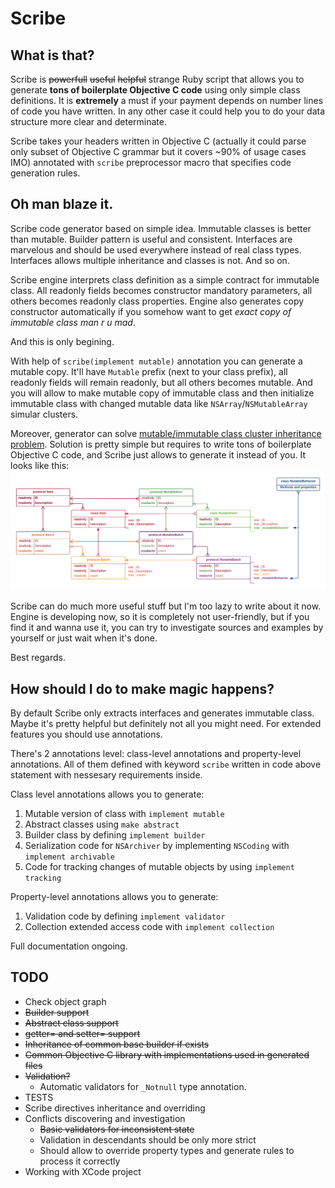 # Scribe

## What is that?

Scribe is ~~powerfull~~ ~~useful~~ ~~helpful~~ strange Ruby script that allows you to generate **tons of boilerplate Objective C code** using only simple class definitions. It is **extremely** a must if your payment depends on number lines of code you have written. In any other case it could help you to do your data structure more clear and determinate.

Scribe takes your headers written in Objective C (actually it could parse only subset of Objective C grammar but it covers ~90% of usage cases IMO) annotated with `scribe` preprocessor macro that specifies code generation rules.

## Oh man blaze it.

Scribe code generator based on simple idea. Immutable classes is better than mutable. Builder pattern is useful and consistent. Interfaces are marvelous and should be used everywhere instead of real class types. Interfaces allows multiple inheritance and classes is not. And so on.

Scribe engine interprets class definition as a simple contract for immutable class. All readonly fields becomes constructor mandatory parameters, all others becomes readonly class properties. Engine also generates copy constructor automatically if you somehow want to get _exact copy of immutable class man r u mad_.

And this is only begining.

With help of `scribe(implement mutable)` annotation you can generate a mutable copy. It'll have `Mutable` prefix (next to your class prefix), all readonly fields will remain readonly, but all others becomes mutable. And you will allow to make mutable copy of immutable class and then initialize immutable class with changed mutable data like `NSArray`/`NSMutableArray` simular clusters.

Moreover, generator can solve [mutable/immutable class cluster inheritance problem](http://nshipster.com/nsorderedset/). Solution is pretty simple but requires to write tons of boilerplate Objective C code, and Scribe just allows to generate it instead of you. It looks like this:
![Immutable/Mutable class cluster with inheritance](/doc/inheritance_diagram.png)

Scribe can do much more useful stuff but I'm too lazy to write about it now. Engine is developing now, so it is completely not user-friendly, but if you find it and wanna use it, you can try to investigate sources and examples by yourself or just wait when it's done.

Best regards.

## How should I do to make magic happens?

By default Scribe only extracts interfaces and generates immutable class. Maybe it's pretty helpful but definitely not all you might need. For extended features you should use annotations.

There's 2 annotations level: class-level annotations and property-level annotations. All of them defined with keyword `scribe` written in code above statement with nessesary requirements inside.

Class level annotations allows you to generate:
1. Mutable version of class with `implement mutable`
2. Abstract classes using `make abstract`
3. Builder class by defining `implement builder`
4. Serialization code for `NSArchiver` by implementing `NSCoding` with `implement archivable`
5. Code for tracking changes of mutable objects by using `implement tracking`

Property-level annotations allows you to generate:
1. Validation code by defining `implement validator`
2. Collection extended access code with `implement collection`

Full documentation ongoing.

## TODO
* Check object graph
* ~~Builder support~~
* ~~Abstract class support~~
* ~~getter= and setter= support~~
* ~~Inheritance of common base builder if exists~~
* ~~Common Objective C library with implementations used in generated files~~
* ~~Validation?~~
    * Automatic validators for `_Notnull` type annotation.
* TESTS
* Scribe directives inheritance and overriding
* Conflicts discovering and investigation
    * ~~Basic validators for inconsistent state~~
    * Validation in descendants should be only more strict
    * Should allow to override property types and generate rules to process it correctly
* Working with XCode project